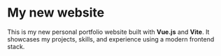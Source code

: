 # My new website

This is my new personal portfolio website built with **Vue.js** and **Vite**. It showcases my projects, skills, and experience using a modern frontend stack.